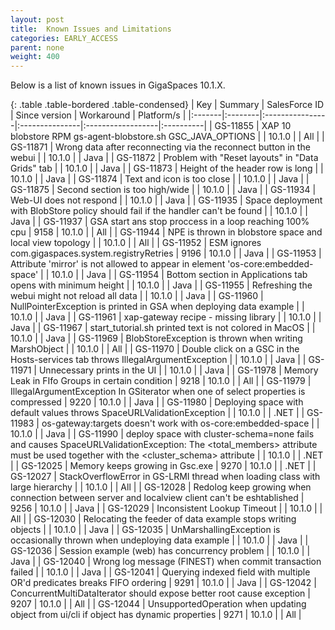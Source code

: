 ```yaml
---
layout: post
title:  Known Issues and Limitations
categories: EARLY_ACCESS
parent: none
weight: 400
---
```



Below is a list of known issues in GigaSpaces 10.1.X.


{: .table .table-bordered .table-condensed}
| Key | Summary | SalesForce ID | Since version | Workaround | Platform/s |
|:-------|:--------|:----------------|:---------------|:------------------|:----------|
| <nobr>GS-11855</nobr> | XAP 10 blobstore RPM gs-agent-blobstore.sh GSC_JAVA_OPTIONS | | 10.1.0 | | All |
| GS-11871 | Wrong data after reconnecting via the reconnect button in the webui | | 10.1.0 | | Java |
| GS-11872 | Problem with "Reset layouts" in "Data Grids" tab | | 10.1.0 | | Java |
| GS-11873 | Height of the header row is long | | 10.1.0 | | Java |
| GS-11874 | Text and icon is too close | | 10.1.0 | | Java |
| GS-11875 | Second section is too high/wide | | 10.1.0 | | Java |
| GS-11934 | Web-UI does not respond | | 10.1.0 | | Java |
| GS-11935 | Space deployment with BlobStore policy should fail if the handler can't be found | | 10.1.0 | | Java |
| GS-11937 | GSA start ans stop proccess in a loop reaching 100% cpu | 9158 | 10.1.0 | | All |
| GS-11944 | NPE is thrown in blobstore space and local view topology |  | 10.1.0 | | All |
| GS-11952 | ESM ignores com.gigaspaces.system.registryRetries | 9196 | 10.1.0 | | Java |
| GS-11953 | Attribute 'mirror' is not allowed to appear in element 'os-core:embedded-space' |  | 10.1.0 | | Java |
| GS-11954 | Bottom section in Applications tab opens with minimum height |  | 10.1.0 | | Java |
| GS-11955 | Refreshing the webui might not reload all data |  | 10.1.0 | | Java |
| GS-11960 | NullPointerException is printed in GSA when deploying data example |  | 10.1.0 | | Java |
| GS-11961 | xap-gateway recipe - missing library |  | 10.1.0 | | Java |
| GS-11967 | start_tutorial.sh printed text is not colored in MacOS |  | 10.1.0 | | Java |
| GS-11969 | BlobStoreException is thrown when writing MarshObject |  | 10.1.0 | | All |
| GS-11970 | Double click on a GSC in the Hosts-services tab throws IllegalArgumentException |  | 10.1.0 | | Java |
| GS-11971 | Unnecessary prints in the UI |  | 10.1.0 | | Java |
| GS-11978 | Memory Leak in FIfo Groups in certain condition | 9218 | 10.1.0 | | All |
| GS-11979 | IllegalArgumentException In GSiterator when one of select properties is compressed | 9220 | 10.1.0 | | Java |
| GS-11980 | Deploying space with default values throws SpaceURLValidationException |  | 10.1.0 | | .NET |
| GS-11983 | os-gateway:targets doesn't work with os-core:embedded-space |  | 10.1.0 | | Java |
| GS-11990 | deploy space with cluster-schema=none fails and causes SpaceURLValidationException: The <total_members> attribute must be used together with the <cluster_schema> attribute |  | 10.1.0 | | .NET |
| GS-12025 | Memory keeps growing in Gsc.exe | 9270 | 10.1.0 | | .NET |
| GS-12027 | StackOverflowError in GS-LRMI thread when loading class with large hierarchy |  | 10.1.0 | | All |
| GS-12028 | Redolog keep growing when connection between server and localview client can't be eshtablished | 9256 | 10.1.0 | | Java |
| GS-12029 | Inconsistent Lookup Timeout |  | 10.1.0 | | All |
| GS-12030 | Relocating the feeder of data example stops writing objects |  | 10.1.0 | | Java |
| GS-12035 | UnMarshallingException is occasionally thrown when undeploying data example |  | 10.1.0 | | Java |
| GS-12036 | Session example (web) has concurrency problem |  | 10.1.0 | | Java |
| GS-12040 | Wrong log message (FINEST) when commit transaction failed |  | 10.1.0 | | Java |
| GS-12041 | Querying indexed field with multiple OR'd predicates breaks FIFO ordering | 9291 | 10.1.0 | | Java |
| GS-12042 | ConcurrentMultiDataIterator should expose better root cause exception | 9207 | 10.1.0 | | All |
| GS-12044 | UnsupportedOperation when updating object from ui/cli if object has dynamic properties | 9271 | 10.1.0 | | All |
